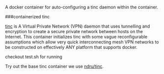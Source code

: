 A docker container for auto-configuring a tinc daemon within the container.

###containerized tinc 

 [tinc](https://www.tinc-vpn.org) is A Virtual Private Network (VPN) daemon that uses tunnelling and encryption to create a secure private network between hosts on the Internet. This container initializes tinc with some vague reconfigurable assumptions which allow very quick interconnecting mesh VPN networks to be constructed on effectively ANY platform that supports docker. 

checkout test.sh for running 

Try out the base tinc container we use [ndru/tinc](https://hub.docker.com/r/ndru/tinc/).
